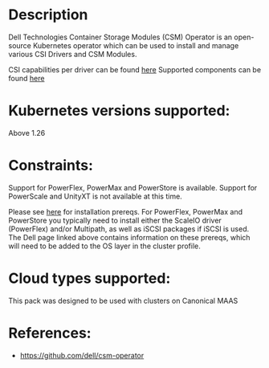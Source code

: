 # Description
Dell Technologies Container Storage Modules (CSM) Operator is an open-source Kubernetes operator which can be used to install and manage various CSI Drivers and CSM Modules.

CSI capabilities per driver can be found [here](https://dell.github.io/csm-docs/docs/csidriver/)
Supported components can be found [here](https://dell.github.io/csm-docs/docs/deployment/csmoperator/#supported-csm-components)


# Kubernetes versions supported:
Above 1.26

# Constraints:
Support for PowerFlex, PowerMax and PowerStore is available.
Support for PowerScale and UnityXT is not available at this time.

Please see [here](https://dell.github.io/csm-docs/docs/deployment/csmoperator/drivers/) for installation prereqs. For PowerFlex, PowerMax and PowerStore you typically need to install either the ScaleIO driver (PowerFlex) and/or Multipath, as well as iSCSI packages if iSCSI is used. The Dell page linked above contains information on these prereqs, which will need to be added to the OS layer in the cluster profile.

# Cloud types supported:
This pack was designed to be used with clusters on Canonical MAAS

# References:
  - https://github.com/dell/csm-operator
